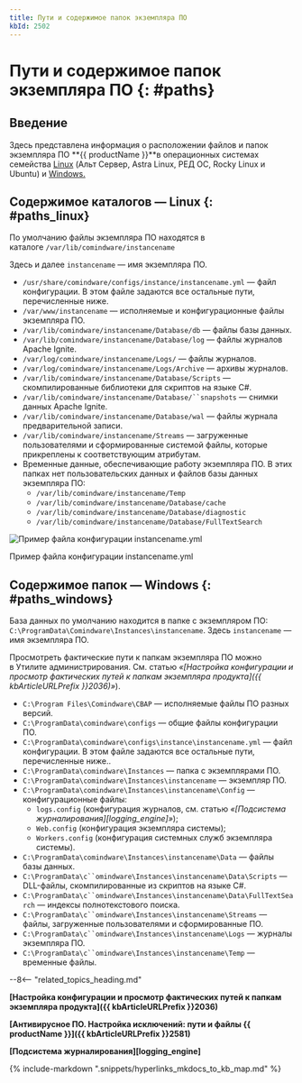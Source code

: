 ```yaml
---
title: Пути и содержимое папок экземпляра ПО
kbId: 2502
---
```


# Пути и содержимое папок экземпляра ПО {: #paths}

## Введение

Здесь представлена информация о расположении файлов и папок экземпляра ПО **{{ productName }}**в операционных системах семейства [Linux](#paths_linux) (Альт Сервер, Astra Linux, РЕД ОС, Rocky Linux и Ubuntu) и [Windows.](#paths_windows)

## Содержимое каталогов — Linux {: #paths_linux}

По умолчанию файлы экземпляра ПО находятся в каталоге `/var/lib/comindware/instancename`

Здесь и далее `instancename` — имя экземпляра ПО.

- `/usr/share/comindware/configs/instance/instancename.yml` — файл конфигурации. В этом файле задаются все остальные пути, перечисленные ниже.
- `/var/www/instancename` — исполняемые и конфигурационные файлы экземпляра ПО.
- `/var/lib/comindware/instancename/Database/db` — файлы базы данных.
- `/var/lib/comindware/instancename/Database/log` — файлы журналов Apache Ignite.
- `/var/log/comindware/instancename/Logs/` — файлы журналов.
- `/var/log/comindware/instancename/Logs/Archive` — архивы журналов.
- `/var/lib/comindware/instancename/Database/Scripts` — скомпилированные библиотеки для скриптов на языке С#.
- `/var/lib/comindware/instancename/Database/``snapshots` — снимки данных Apache Ignite.
- `/var/lib/comindware/instancename/Database/wal` — файлы журнала предварительной записи.
- `/var/lib/comindware/instancename/Streams` — загруженные пользователями и сформированные системой файлы, которые прикреплены к соответствующим атрибутам.
- Временные данные, обеспечивающие работу экземпляра ПО. В этих папках нет пользовательских данных и файлов базы данных экземпляра ПО:
	- `/var/lib/comindware/instancename/Temp`
	- `/var/lib/comindware/instancename/Database/cache`
	- `/var/lib/comindware/instancename/Database/diagnostic`
	- `/var/lib/comindware/instancename/Database/FullTextSearch`

![Пример файла конфигурации instancename.yml](https://kb.comindware.ru/assets/img_66546f9baeb01.png)

Пример файла конфигурации instancename.yml

## Содержимое папок — Windows {: #paths_windows}

База данных по умолчанию находится в папке с экземпляром ПО: `C:\ProgramData\Comindware\Instances\instancename`. Здесь `instancename` — имя экземпляра ПО.

Просмотреть фактические пути к папкам экземпляра ПО можно в Утилите администрирования. См. статью *«[Настройка конфигурации и просмотр фактических путей к папкам экземпляра продукта]({{ kbArticleURLPrefix }}2036)»*).

- `C:\Program Files\Comindware\CBAP` — исполняемые файлы ПО разных версий.
- `C:\ProgramData\сomindware\configs` — общие файлы конфигурации ПО.
- `C:\ProgramData\сomindware\configs\instance\instancename.yml` — файл конфигурации. В этом файле задаются все остальные пути, перечисленные ниже..
- `C:\ProgramData\сomindware\Instances` — папка с экземплярами ПО.
- `C:\ProgramData\сomindware\Instances\instancename` — экземпляр ПО.
- `C:\ProgramData\сomindware\Instances\instancename\Config` — конфигурационные файлы:
	- `logs.config` (конфигурация журналов, см. статью *«[Подсистема журналирования][logging_engine]»*);
	- `Web.config` (конфигурация экземпляра системы);
	- `Workers.config` (конфигурация системных служб экземпляра системы).
- `C:\ProgramData\сomindware\Instances\instancename\Data` — файлы базы данных.
- `C:\ProgramData\с``omindware\Instances\instancename\Data\Scripts` — DLL-файлы, скомпилированные из скриптов на языке C#.
- `C:\ProgramData\с``omindware\Instances\instancename\Data\FullTextSearch` — индексы полнотекстового поиска.
- `C:\ProgramData\с``omindware\Instances\instancename\Streams` — файлы, загруженные пользователями и сформированные ПО.
- `C:\ProgramData\с``omindware\Instances\instancename\Logs` — журналы экземпляра ПО.
- `C:\ProgramData\с``omindware\Instances\instancename\Temp` — временные файлы.

--8<-- "related_topics_heading.md"

**[Настройка конфигурации и просмотр фактических путей к папкам экземпляра продукта]({{ kbArticleURLPrefix }}2036)**

**[Антивирусное ПО. Настройка исключений: пути и файлы {{ productName }}]({{ kbArticleURLPrefix }}2581)**

**[Подсистема журналирования][logging_engine]**

{%
include-markdown ".snippets/hyperlinks_mkdocs_to_kb_map.md"
%}
